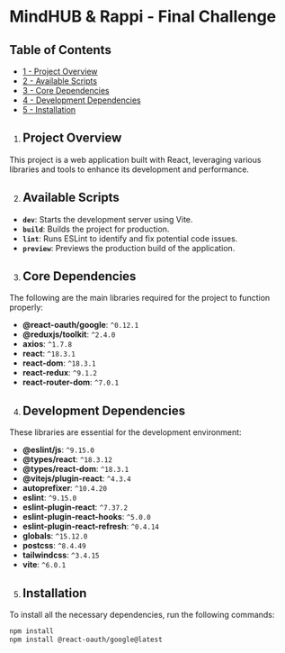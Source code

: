 # MindHUB & Rappi - Final Challenge

## Table of Contents
- [1 - Project Overview](#1-project-overview)
- [2 - Available Scripts](#2-available-scripts)
- [3 - Core Dependencies](#3-core-dependencies)
- [4 - Development Dependencies](#4-development-dependencies)
- [5 - Installation](#5-installation)

1. ## Project Overview
This project is a web application built with React, leveraging various libraries and tools to enhance its development and performance.

2. ## Available Scripts
- **`dev`**: Starts the development server using Vite.
- **`build`**: Builds the project for production.
- **`lint`**: Runs ESLint to identify and fix potential code issues.
- **`preview`**: Previews the production build of the application.

3. ## Core Dependencies
The following are the main libraries required for the project to function properly:
- **@react-oauth/google**: `^0.12.1`
- **@reduxjs/toolkit**: `^2.4.0`
- **axios**: `^1.7.8`
- **react**: `^18.3.1`
- **react-dom**: `^18.3.1`
- **react-redux**: `^9.1.2`
- **react-router-dom**: `^7.0.1`

4. ## Development Dependencies
These libraries are essential for the development environment:
- **@eslint/js**: `^9.15.0`
- **@types/react**: `^18.3.12`
- **@types/react-dom**: `^18.3.1`
- **@vitejs/plugin-react**: `^4.3.4`
- **autoprefixer**: `^10.4.20`
- **eslint**: `^9.15.0`
- **eslint-plugin-react**: `^7.37.2`
- **eslint-plugin-react-hooks**: `^5.0.0`
- **eslint-plugin-react-refresh**: `^0.4.14`
- **globals**: `^15.12.0`
- **postcss**: `^8.4.49`
- **tailwindcss**: `^3.4.15`
- **vite**: `^6.0.1`

5. ## Installation
To install all the necessary dependencies, run the following commands:
```bash
npm install
npm install @react-oauth/google@latest
```